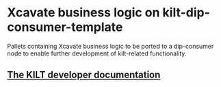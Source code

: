 # Xcavate business logic on kilt-dip-consumer-template
Pallets containing Xcavate business logic to be ported to a dip-consumer node to enable further development of kilt-related functionality.

## [The KILT developer documentation](https://dev.kilt.io)
